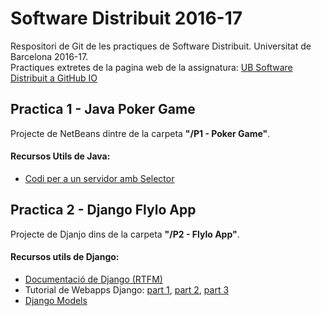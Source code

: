 # Software Distribuit 2016-17

Respositori de Git de les practiques de Software Distribuit. Universitat de Barcelona 2016-17.  
Practiques extretes de la pagina web de la assignatura: [UB Software Distribuit a GitHub IO](https://ub-gei-sd.github.io/)

## Practica 1 - Java Poker Game

Projecte de NetBeans dintre de la carpeta **"/P1 - Poker Game"**.

#### Recursos Utils de Java:

- [Codi per a un servidor amb Selector](http://rox-xmlrpc.sourceforge.net/niotut/)

## Practica 2 - Django Flylo App

Projecte de Djanjo dins de la carpeta **"/P2 - Flylo App"**.

#### Recursos utils de Django:

- [Documentació de Django (RTFM)](https://docs.djangoproject.com/en/1.10/)
- Tutorial de Webapps Django: [part 1](https://docs.djangoproject.com/en/1.10/intro/tutorial01/),
[part 2](https://docs.djangoproject.com/en/1.10/intro/tutorial02/),
[part 3](https://docs.djangoproject.com/en/1.10/intro/tutorial03/)
- [Django Models](https://docs.djangoproject.com/en/1.10/topics/db/models/)
